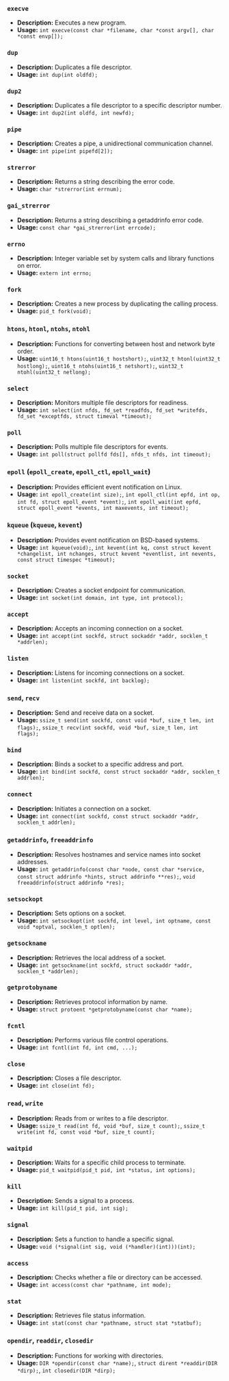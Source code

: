 ### `execve`

- **Description:** Executes a new program.
- **Usage:** `int execve(const char *filename, char *const argv[], char *const envp[]);`

### `dup`

- **Description:** Duplicates a file descriptor.
- **Usage:** `int dup(int oldfd);`

### `dup2`

- **Description:** Duplicates a file descriptor to a specific descriptor number.
- **Usage:** `int dup2(int oldfd, int newfd);`

### `pipe`

- **Description:** Creates a pipe, a unidirectional communication channel.
- **Usage:** `int pipe(int pipefd[2]);`

### `strerror`

- **Description:** Returns a string describing the error code.
- **Usage:** `char *strerror(int errnum);`

### `gai_strerror`

- **Description:** Returns a string describing a getaddrinfo error code.
- **Usage:** `const char *gai_strerror(int errcode);`

### `errno`

- **Description:** Integer variable set by system calls and library functions on error.
- **Usage:** `extern int errno;`

### `fork`

- **Description:** Creates a new process by duplicating the calling process.
- **Usage:** `pid_t fork(void);`

### `htons`, `htonl`, `ntohs`, `ntohl`

- **Description:** Functions for converting between host and network byte order.
- **Usage:** `uint16_t htons(uint16_t hostshort);`, `uint32_t htonl(uint32_t hostlong);`, `uint16_t ntohs(uint16_t netshort);`, `uint32_t ntohl(uint32_t netlong);`

### `select`

- **Description:** Monitors multiple file descriptors for readiness.
- **Usage:** `int select(int nfds, fd_set *readfds, fd_set *writefds, fd_set *exceptfds, struct timeval *timeout);`

### `poll`

- **Description:** Polls multiple file descriptors for events.
- **Usage:** `int poll(struct pollfd fds[], nfds_t nfds, int timeout);`

### `epoll` (`epoll_create`, `epoll_ctl`, `epoll_wait`)

- **Description:** Provides efficient event notification on Linux.
- **Usage:** `int epoll_create(int size);`, `int epoll_ctl(int epfd, int op, int fd, struct epoll_event *event);`, `int epoll_wait(int epfd, struct epoll_event *events, int maxevents, int timeout);`

### `kqueue` (`kqueue`, `kevent`)

- **Description:** Provides event notification on BSD-based systems.
- **Usage:** `int kqueue(void);`, `int kevent(int kq, const struct kevent *changelist, int nchanges, struct kevent *eventlist, int nevents, const struct timespec *timeout);`

### `socket`

- **Description:** Creates a socket endpoint for communication.
- **Usage:** `int socket(int domain, int type, int protocol);`

### `accept`

- **Description:** Accepts an incoming connection on a socket.
- **Usage:** `int accept(int sockfd, struct sockaddr *addr, socklen_t *addrlen);`

### `listen`

- **Description:** Listens for incoming connections on a socket.
- **Usage:** `int listen(int sockfd, int backlog);`

### `send`, `recv`

- **Description:** Send and receive data on a socket.
- **Usage:** `ssize_t send(int sockfd, const void *buf, size_t len, int flags);`, `ssize_t recv(int sockfd, void *buf, size_t len, int flags);`

### `bind`

- **Description:** Binds a socket to a specific address and port.
- **Usage:** `int bind(int sockfd, const struct sockaddr *addr, socklen_t addrlen);`

### `connect`

- **Description:** Initiates a connection on a socket.
- **Usage:** `int connect(int sockfd, const struct sockaddr *addr, socklen_t addrlen);`

### `getaddrinfo`, `freeaddrinfo`

- **Description:** Resolves hostnames and service names into socket addresses.
- **Usage:** `int getaddrinfo(const char *node, const char *service, const struct addrinfo *hints, struct addrinfo **res);`, `void freeaddrinfo(struct addrinfo *res);`

### `setsockopt`

- **Description:** Sets options on a socket.
- **Usage:** `int setsockopt(int sockfd, int level, int optname, const void *optval, socklen_t optlen);`

### `getsockname`

- **Description:** Retrieves the local address of a socket.
- **Usage:** `int getsockname(int sockfd, struct sockaddr *addr, socklen_t *addrlen);`

### `getprotobyname`

- **Description:** Retrieves protocol information by name.
- **Usage:** `struct protoent *getprotobyname(const char *name);`

### `fcntl`

- **Description:** Performs various file control operations.
- **Usage:** `int fcntl(int fd, int cmd, ...);`

### `close`

- **Description:** Closes a file descriptor.
- **Usage:** `int close(int fd);`

### `read`, `write`

- **Description:** Reads from or writes to a file descriptor.
- **Usage:** `ssize_t read(int fd, void *buf, size_t count);`, `ssize_t write(int fd, const void *buf, size_t count);`

### `waitpid`

- **Description:** Waits for a specific child process to terminate.
- **Usage:** `pid_t waitpid(pid_t pid, int *status, int options);`

### `kill`

- **Description:** Sends a signal to a process.
- **Usage:** `int kill(pid_t pid, int sig);`

### `signal`

- **Description:** Sets a function to handle a specific signal.
- **Usage:** `void (*signal(int sig, void (*handler)(int)))(int);`

### `access`

- **Description:** Checks whether a file or directory can be accessed.
- **Usage:** `int access(const char *pathname, int mode);`

### `stat`

- **Description:** Retrieves file status information.
- **Usage:** `int stat(const char *pathname, struct stat *statbuf);`

### `opendir`, `readdir`, `closedir`

- **Description:** Functions for working with directories.
- **Usage:** `DIR *opendir(const char *name);`, `struct dirent *readdir(DIR *dirp);`, `int closedir(DIR *dirp);`
